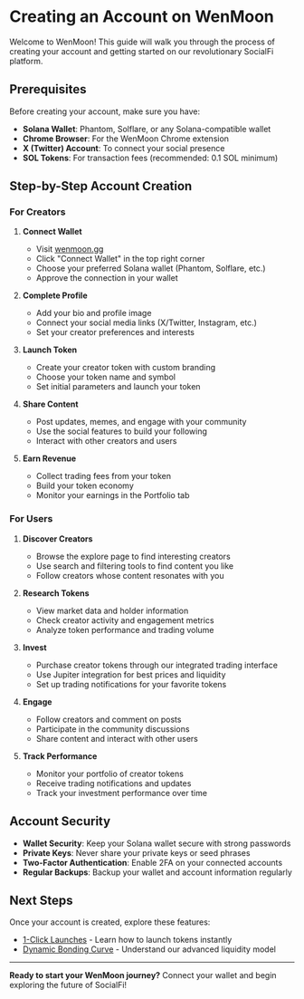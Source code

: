 # Creating an Account on WenMoon

Welcome to WenMoon! This guide will walk you through the process of creating your account and getting started on our revolutionary SocialFi platform.

## Prerequisites

Before creating your account, make sure you have:

- **Solana Wallet**: Phantom, Solflare, or any Solana-compatible wallet
- **Chrome Browser**: For the WenMoon Chrome extension
- **X (Twitter) Account**: To connect your social presence
- **SOL Tokens**: For transaction fees (recommended: 0.1 SOL minimum)

## Step-by-Step Account Creation

### For Creators

1. **Connect Wallet**
   - Visit [wenmoon.gg](https://wenmoon.gg)
   - Click "Connect Wallet" in the top right corner
   - Choose your preferred Solana wallet (Phantom, Solflare, etc.)
   - Approve the connection in your wallet

2. **Complete Profile**
   - Add your bio and profile image
   - Connect your social media links (X/Twitter, Instagram, etc.)
   - Set your creator preferences and interests

3. **Launch Token**
   - Create your creator token with custom branding
   - Choose your token name and symbol
   - Set initial parameters and launch your token

4. **Share Content**
   - Post updates, memes, and engage with your community
   - Use the social features to build your following
   - Interact with other creators and users

5. **Earn Revenue**
   - Collect trading fees from your token
   - Build your token economy
   - Monitor your earnings in the Portfolio tab

### For Users

1. **Discover Creators**
   - Browse the explore page to find interesting creators
   - Use search and filtering tools to find content you like
   - Follow creators whose content resonates with you

2. **Research Tokens**
   - View market data and holder information
   - Check creator activity and engagement metrics
   - Analyze token performance and trading volume

3. **Invest**
   - Purchase creator tokens through our integrated trading interface
   - Use Jupiter integration for best prices and liquidity
   - Set up trading notifications for your favorite tokens

4. **Engage**
   - Follow creators and comment on posts
   - Participate in the community discussions
   - Share content and interact with other users

5. **Track Performance**
   - Monitor your portfolio of creator tokens
   - Receive trading notifications and updates
   - Track your investment performance over time

## Account Security

- **Wallet Security**: Keep your Solana wallet secure with strong passwords
- **Private Keys**: Never share your private keys or seed phrases
- **Two-Factor Authentication**: Enable 2FA on your connected accounts
- **Regular Backups**: Backup your wallet and account information regularly

## Next Steps

Once your account is created, explore these features:

- [1-Click Launches](user-guide/one-click-launches.md) - Learn how to launch tokens instantly
- [Dynamic Bonding Curve](user-guide/dynamic-bonding-curve.md) - Understand our advanced liquidity model

---

**Ready to start your WenMoon journey?** Connect your wallet and begin exploring the future of SocialFi! 
